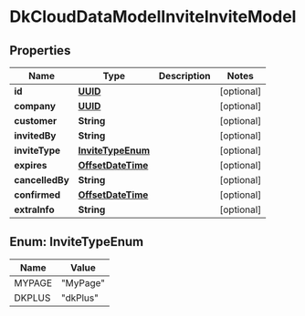 
# DkCloudDataModelInviteInviteModel

## Properties
Name | Type | Description | Notes
------------ | ------------- | ------------- | -------------
**id** | [**UUID**](UUID.md) |  |  [optional]
**company** | [**UUID**](UUID.md) |  |  [optional]
**customer** | **String** |  |  [optional]
**invitedBy** | **String** |  |  [optional]
**inviteType** | [**InviteTypeEnum**](#InviteTypeEnum) |  |  [optional]
**expires** | [**OffsetDateTime**](OffsetDateTime.md) |  |  [optional]
**cancelledBy** | **String** |  |  [optional]
**confirmed** | [**OffsetDateTime**](OffsetDateTime.md) |  |  [optional]
**extraInfo** | **String** |  |  [optional]


<a name="InviteTypeEnum"></a>
## Enum: InviteTypeEnum
Name | Value
---- | -----
MYPAGE | &quot;MyPage&quot;
DKPLUS | &quot;dkPlus&quot;



